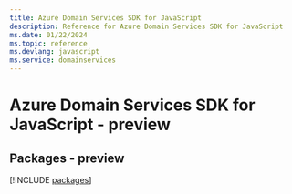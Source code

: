 ```yaml
---
title: Azure Domain Services SDK for JavaScript
description: Reference for Azure Domain Services SDK for JavaScript
ms.date: 01/22/2024
ms.topic: reference
ms.devlang: javascript
ms.service: domainservices
---
```

# Azure Domain Services SDK for JavaScript - preview
## Packages - preview
[!INCLUDE [packages](domain-services-index.md)]